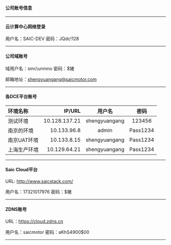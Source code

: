 #### 公司账号信息

***
#### 云计算中心网络登录

用户名：SAIC-DEV
密码：JQdc!128

*** 
#### 公司域账号

域用户名：smc\unmno
密码：$猪

邮箱地址：shengyuangang@saicmotor.com
***
#### 各DCE平台账号
| 环境名称      |    IP/URL |   用户名   |   密码   |
| :-------- | --------:| :------: |:------: |
| 测试环境   | 10.128.137.21 |  shengyuangang  |  123456  |
| 南京的环境   | 10.133.96.8 |  admin  |  Pass1234  |
| 南京UAT环境   |   10.133.8.15 |  shengyuangang  |  Pass1234  |
| 上海生产环境   |   10.129.64.21 |  shengyuangang  |  Pass1234  |
***
#### Saic Cloud平台
URL: http://www.saicstack.com/

用户名：17321017976
密码：$猪

***
#### ZDNS账号
URL：https://cloud.zdns.cn

用户名：saicmotor
密码：aKhS4900$00
***
